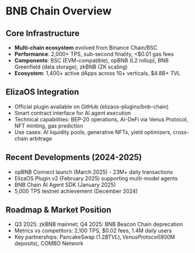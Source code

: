 # BNB Chain Overview

## Core Infrastructure
- **Multi-chain ecosystem** evolved from Binance Chain/BSC
- **Performance**: 2,000+ TPS, sub-second finality, <$0.01 gas fees
- **Components**: BSC (EVM-compatible), opBNB (L2 rollup), BNB Greenfield (data storage), zkBNB (ZK scaling)
- **Ecosystem**: 1,400+ active dApps across 10+ verticals, $4.8B+ TVL

## ElizaOS Integration
- Official plugin available on GitHub (elizaos-plugins/bnb-chain)
- Smart contract interface for AI agent execution
- Technical capabilities: BEP-20 operations, AI-DeFi via Venus Protocol, NFT minting, gas prediction
- Use cases: AI liquidity pools, generative NFTs, yield optimizers, cross-chain arbitrage

## Recent Developments (2024-2025)
- opBNB Connect launch (March 2025) - 23M+ daily transactions
- ElizaOS Plugin v2 (February 2025) supporting multi-model agents
- BNB Chain AI Agent SDK (January 2025)
- 5,000 TPS testnet achievement (December 2024)

## Roadmap & Market Position
- Q3 2025: zkBNB mainnet; Q4 2025: BNB Beacon Chain deprecation
- Metrics vs competitors: 2,100 TPS, $0.02 fees, 1.4M daily users
- Key partnerships: PancakeSwap ($1.2B TVL), Venus Protocol ($800M deposits), COMBO Network
